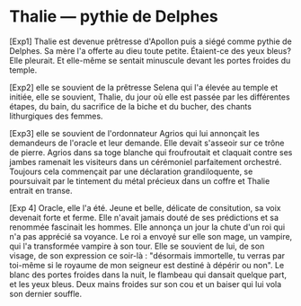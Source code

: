# Thalie — pythie de Delphes 

[Exp1] Thalie est devenue prêtresse d'Apollon puis a siégé comme pythie de Delphes. Sa mère l'a offerte au dieu toute petite. Étaient-ce des yeux bleus? Elle pleurait. Et elle-même se sentait minuscule devant les portes froides du temple.

[Exp2] elle se souvient de la prêtresse Selena qui l'a élevée au temple et initiée, elle se souvient, Thalie, du jour où elle est passée par les différentes étapes, du bain, du sacrifice de la biche et du bucher, des chants lithurgiques des femmes.

[Exp3] elle se souvient de l'ordonnateur Agrios qui lui annonçait les demandeurs de l'oracle et leur demande. Elle devait s'asseoir sur ce trône de pierre. Agrios dans sa toge blanche qui froufroutait et claquait contre ses jambes ramenait les visiteurs dans un cérémoniel parfaitement orchestré. Toujours cela commençait par une déclaration grandiloquente, se poursuivait par le tintement du métal précieux dans un coffre et Thalie entrait en transe. 

[Exp 4] Oracle, elle l'a été. Jeune et belle, délicate de consitution, sa voix devenait forte et ferme. Elle n'avait jamais douté de ses prédictions et sa renommée fascinait les hommes. Elle annonça un jour la chute d'un roi qui n'a pas apprécié sa voyance. Le roi a envoyé sur elle son mage, un vampire, qui l'a transformée vampire à son tour. Elle se souvient de lui, de son visage, de son expression ce soir-là : "désormais immortelle, tu verras par toi-même si le royaume de mon seigneur est destiné à dépérir ou non". Le blanc des portes froides dans la nuit, le flambeau qui dansait quelque part, et les yeux bleus. Deux mains froides sur son cou et un baiser qui lui vola son dernier souffle. 
